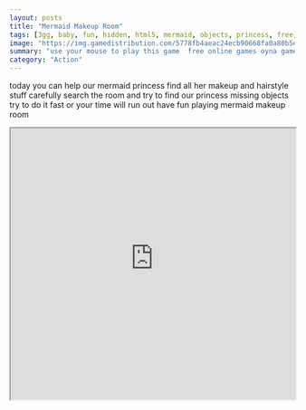 ```yaml
---
layout: posts
title: "Mermaid Makeup Room"
tags: [3gg, baby, fun, hidden, html5, mermaid, objects, princess, free, online, games, oyna, game, free, games, play, play, games]
image: "https://img.gamedistribution.com/5778fb4aeac24ecb90668fa0a80b5e2e.jpg"
summary: "use your mouse to play this game  free online games oyna game free games play play games"
category: "Action"
---
```


today you can help our mermaid princess find all her makeup and hairstyle stuff carefully search the room and try to find our princess missing objects try to do it fast or your time will run out have fun playing mermaid makeup room

<iframe width="100%" height="480px;" src="https://html5.gamedistribution.com/5778fb4aeac24ecb90668fa0a80b5e2e/"></iframe>
